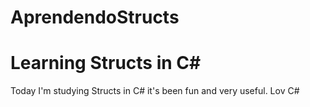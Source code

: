 # AprendendoStructs
Learning Structs in C#
==================================
Today I'm studying Structs in C# 
it's been fun and very useful.
Lov C# 
